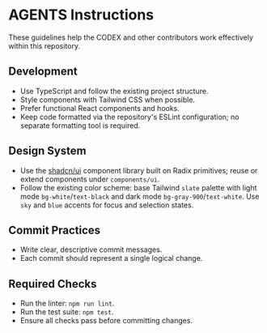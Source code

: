 # AGENTS Instructions

These guidelines help the CODEX and other contributors work effectively within this repository.

## Development
- Use TypeScript and follow the existing project structure.
- Style components with Tailwind CSS when possible.
- Prefer functional React components and hooks.
- Keep code formatted via the repository's ESLint configuration; no separate formatting tool is required.

## Design System
- Use the [shadcn/ui](https://ui.shadcn.com) component library built on Radix primitives; reuse or extend components under `components/ui`.
- Follow the existing color scheme: base Tailwind `slate` palette with light mode `bg-white`/`text-black` and dark mode `bg-gray-900`/`text-white`. Use `sky` and `blue` accents for focus and selection states.

## Commit Practices
- Write clear, descriptive commit messages.
- Each commit should represent a single logical change.

## Required Checks
- Run the linter: `npm run lint`.
- Run the test suite: `npm test`.
- Ensure all checks pass before committing changes.
